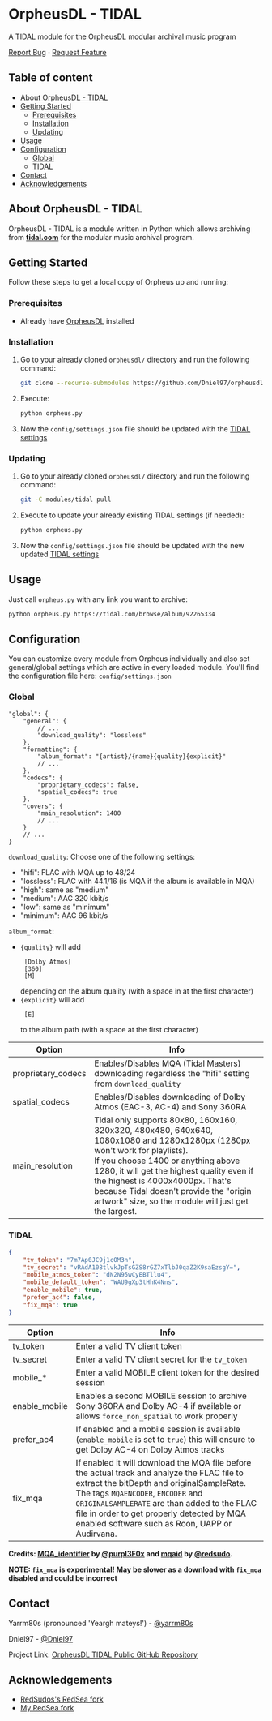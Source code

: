 <!-- PROJECT INTRO -->

OrpheusDL - TIDAL
=================

A TIDAL module for the OrpheusDL modular archival music program

[Report Bug](https://github.com/Dniel97/orpheusdl-tidal/issues)
·
[Request Feature](https://github.com/Dniel97/orpheusdl-tidal/issues)


## Table of content

- [About OrpheusDL - TIDAL](#about-orpheusdl---tidal)
- [Getting Started](#getting-started)
    - [Prerequisites](#prerequisites)
    - [Installation](#installation)
    - [Updating](#updating)
- [Usage](#usage)
- [Configuration](#configuration)
    - [Global](#global)
    - [TIDAL](#tidal)
- [Contact](#contact)
- [Acknowledgements](#acknowledgements)



<!-- ABOUT ORPHEUS -->
## About OrpheusDL - TIDAL

OrpheusDL - TIDAL is a module written in Python which allows archiving from **[tidal.com](https://listen.tidal.com)** for the modular music archival program.


<!-- GETTING STARTED -->
## Getting Started

Follow these steps to get a local copy of Orpheus up and running:

### Prerequisites

* Already have [OrpheusDL](https://github.com/yarrm80s/orpheusdl) installed

### Installation

1. Go to your already cloned `orpheusdl/` directory and run the following command:
   ```sh
   git clone --recurse-submodules https://github.com/Dniel97/orpheusdl-tidal.git modules/tidal
   ```
2. Execute:
   ```sh
   python orpheus.py
   ```
3. Now the `config/settings.json` file should be updated with the [TIDAL settings](#tidal)

### Updating

1. Go to your already cloned `orpheusdl/` directory and run the following command:
   ```sh
   git -C modules/tidal pull
   ```
2. Execute to update your already existing TIDAL settings (if needed):
   ```sh
   python orpheus.py
   ```
3. Now the `config/settings.json` file should be updated with the new updated [TIDAL settings](#tidal)


<!-- USAGE EXAMPLES -->
## Usage

Just call `orpheus.py` with any link you want to archive:

```sh
python orpheus.py https://tidal.com/browse/album/92265334
```

<!-- CONFIGURATION -->
## Configuration

You can customize every module from Orpheus individually and also set general/global settings which are active in every
loaded module. You'll find the configuration file here: `config/settings.json`

### Global

```json5
"global": {
    "general": {
        // ...
        "download_quality": "lossless"
    },
    "formatting": {
        "album_format": "{artist}/{name}{quality}{explicit}"
        // ...
    },
    "codecs": {
        "proprietary_codecs": false,
        "spatial_codecs": true
    },
    "covers": {
	    "main_resolution": 1400
	    // ...
    }
    // ...
}
```

`download_quality`: Choose one of the following settings:
* "hifi": FLAC with MQA up to 48/24
* "lossless": FLAC with 44.1/16 (is MQA if the album is available in MQA)
* "high": same as "medium"
* "medium": AAC 320 kbit/s
* "low": same as "minimum"
* "minimum": AAC 96 kbit/s

`album_format`:
* `{quality}` will add
    ```
     [Dolby Atmos]
     [360]
     [M]
    ```
  depending on the album quality (with a space in at the first character)
* `{explicit}` will add
    ```
     [E]
    ```
  to the album path (with a space at the first character)


| Option             | Info                                                                                                                                                                                                                                                                                                                                                     |
|--------------------|----------------------------------------------------------------------------------------------------------------------------------------------------------------------------------------------------------------------------------------------------------------------------------------------------------------------------------------------------------|
| proprietary_codecs | Enables/Disables MQA (Tidal Masters) downloading regardless the "hifi" setting from `download_quality`                                                                                                                                                                                                                                                   |
| spatial_codecs     | Enables/Disables downloading of Dolby Atmos (EAC-3, AC-4) and Sony 360RA                                                                                                                                                                                                                                                                                 |
| main_resolution    | Tidal only supports 80x80, 160x160, 320x320, 480x480, 640x640, 1080x1080 and 1280x1280px (1280px won't work for playlists). <br/>If you choose 1400 or anything above 1280, it will get the highest quality even if the highest is 4000x4000px. That's because Tidal doesn't provide the "origin artwork" size, so the module will just get the largest. |

### TIDAL
```json
{
    "tv_token": "7m7Ap0JC9j1cOM3n",
    "tv_secret": "vRAdA108tlvkJpTsGZS8rGZ7xTlbJ0qaZ2K9saEzsgY=",
    "mobile_atmos_token": "dN2N95wCyEBTllu4",
    "mobile_default_token": "WAU9gXp3tHhK4Nns",
    "enable_mobile": true,
    "prefer_ac4": false,
    "fix_mqa": true
}
```

| Option            | Info                                                                                                                                                                                                                                                                                                                            |
|-------------------|---------------------------------------------------------------------------------------------------------------------------------------------------------------------------------------------------------------------------------------------------------------------------------------------------------------------------------|
| tv_token          | Enter a valid TV client token                                                                                                                                                                                                                                                                                                   |
| tv_secret         | Enter a valid TV client secret for the `tv_token`                                                                                                                                                                                                                                                                               |
| mobile_*          | Enter a valid MOBILE client token for the desired session                                                                                                                                                                                                                                                                       |
| enable_mobile     | Enables a second MOBILE session to archive Sony 360RA and Dolby AC-4 if available or allows `force_non_spatial` to work properly                                                                                                                         |
| prefer_ac4        | If enabled and a mobile session is available (`enable_mobile` is set to `true`) this will ensure to get Dolby AC-4 on Dolby Atmos tracks                                                                                                                                                                                        |
| fix_mqa           | If enabled it will download the MQA file before the actual track and analyze the FLAC file to extract the bitDepth and originalSampleRate. The tags `MQAENCODER`, `ENCODER` and `ORIGINALSAMPLERATE` are than added to the FLAC file in order to get properly detected by MQA enabled software such as Roon, UAPP or Audirvana. |


**Credits: [MQA_identifier](https://github.com/purpl3F0x/MQA_identifier) by
[@purpl3F0x](https://github.com/purpl3F0x) and [mqaid](https://github.com/redsudo/mqaid) by
[@redsudo](https://github.com/redsudo).**

**NOTE: `fix_mqa` is experimental! May be slower as a download with `fix_mqa` disabled and could be incorrect**

<!-- Contact -->
## Contact

Yarrm80s (pronounced 'Yeargh mateys!') - [@yarrm80s](https://github.com/yarrm80s)

Dniel97 - [@Dniel97](https://github.com/Dniel97)

Project Link: [OrpheusDL TIDAL Public GitHub Repository](https://github.com/Dniel97/orpheusdl-tidal)


<!-- ACKNOWLEDGEMENTS -->
## Acknowledgements
* [RedSudos's RedSea fork](https://github.com/redsudo/RedSea)
* [My RedSea fork](https://github.com/Dniel97/RedSea)
